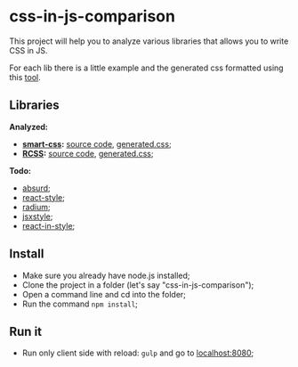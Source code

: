 # css-in-js-comparison

This project will help you to analyze various libraries that allows you to write CSS in JS.

For each lib there is a little example and the generated css formatted using this [tool](http://www.lonniebest.com/formatcss/).



## Libraries

**Analyzed:**

 - **[smart-css](https://github.com/hackhat/smart-css):** [source code](./src/client/smart-css), [generated.css](./src/client/smart-css/generated.css);
 - **[RCSS](https://github.com/chenglou/RCSS):** [source code](./src/client/RCSS), [generated.css](./src/client/RCSS/generated.css);


**Todo:**

 - [absurd](https://github.com/krasimir/absurd);
 - [react-style](https://github.com/js-next/react-style);
 - [radium](https://github.com/FormidableLabs/radium);
 - [jsxstyle](https://github.com/petehunt/jsxstyle);
 - [react-in-style](https://github.com/ericwooley/react-in-style);



## Install

 - Make sure you already have node.js installed;
 - Clone the project in a folder (let's say "css-in-js-comparison");
 - Open a command line and cd into the folder;
 - Run the command `npm install`;



## Run it

 - Run only client side with reload: `gulp` and go to [localhost:8080](http://localhost:8080);
